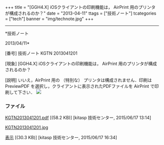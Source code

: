 ﻿+++
title = "[GGH4.X] iOSクライアントの印刷機能は， AirPrint 用のプリンタが構成されるのか？"
date = "2013-04-11"
ttags = ["技術ノート"]
tcategories = ["tech"]
banner = "img/technote.jpg"
+++

-----------------------------------------------------------------------------------------------------------------------------

*技術ノート

2013/04/11*


[番号]
技術ノート KGTN 2013041201

[現象]
[GGH4.X] iOSクライアントの印刷機能は， AirPrint
用のプリンタが構成されるのか？

[説明]
いいえ，AirPrint 用の （特別な） プリンタは構成されません．印刷は
PreviewPDF を選択し，クライアントに表示されたPDFファイルを AirPrint
で印刷して下さい．
![](http://techreport.kitasp.net/attachments/download/1960/KGTN2013041201.jpg)


### ファイル

 
 


[KGTN2013041201.pdf](http://techreport.kitasp.net/attachments/download/1931/KGTN2013041201.pdf)
 [(58.2 KB)] [kitasp 技術センター, 2015/06/17
13:14]

[KGTN2013041201.jpg](http://techreport.kitasp.net/attachments/download/1960/KGTN2013041201.jpg)

[表示](http://techreport.kitasp.net/attachments/1960/KGTN2013041201.jpg "表示")
 [(30.3 KB)] [kitasp 技術センター, 2015/06/17
16:34]


 


 

